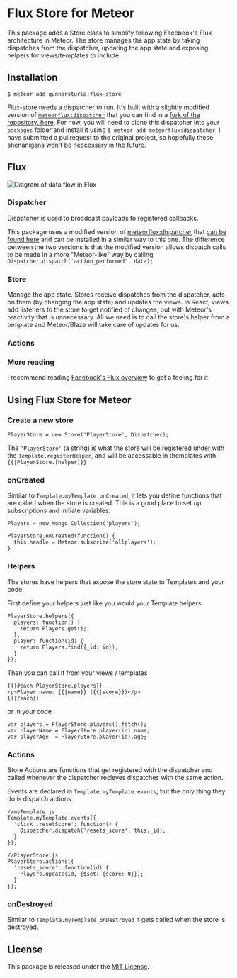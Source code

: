 # Flux Store for Meteor

This package adds a Store class to simplify following Facebook's Flux architecture in Meteor.
The store manages the app state by taking dispatches from the dispatcher, updating
the app state and exposing helpers for views/templates to include.

## Installation
`$ meteor add gunnarsturla:flux-store`

Flux-store needs a dispatcher to run. It's built with a slightly modified version of [`meteorflux:dispatcher`](https://github.com/worona/meteorflux/tree/devel/packages/dispatcher) that you can find in a [fork of the repository, here](https://github.com/GunnarSturla/dispatcher). For now, you will need to clone this dispatcher into your `packages` folder and install it using `$ meteor add meteorflux:dispatcher`. I have submitted a pullrequest to the original project, so hopefully these shenanigans won't be neccessary in the future.

## Flux
![Diagram of data flow in Flux](https://facebook.github.io/flux/img/flux-simple-f8-diagram-with-client-action-1300w.png)

### Dispatcher
Dispatcher is used to broadcast payloads to registered callbacks.

This package uses a modified version of [meteorflux:dispatcher](https://github.com/meteorflux/dispatcher) that [can be found here](https://github.com/GunnarSturla/dispatcher) and
can be installed in a similar way to this one. The difference between the two
versions is that the modified version allows dispatch calls to be made in a more
"Meteor-like" way by calling `Dispatcher.dispatch('action_performed', data);`

### Store
Manage the app state. Stores receive dispatches from the dispatcher, acts on them (by changing the app state)
and updates the views. In React, views add listeners to the store to get notified of changes, but with
Meteor's reactivity that is unnecessary. All we need is to call the store's helper from a template
and Meteor/Blaze will take care of updates for us.

### Actions

### More reading
I recommend reading [Facebook's Flux overview](https://facebook.github.io/flux/docs/overview.html) to get a feeling for it.

## Using Flux Store for Meteor

### Create a new store
```
PlayerStore = new Store('PlayerStore', Dispatcher);
```
The `'PlayerStore'` (a string) is what the store will be registered under with the
`Template.registerHelper`, and will be accessable in themplates with `{{|PlayerStore.[helper]}}`



### onCreated
Similar to `Template.myTemplate.onCreated`, it lets you define functions that are called
when the store is created. This is a good place to set up subscriptions and initiate variables.
```
Players = new Mongo.Collection('players');

PlayerStore.onCreated(function() {
  this.handle = Meteor.subscribe('allplayers');
}
```


### Helpers
The stores have helpers that expose the store state to Templates and your code.

First define your helpers just like you would your Template helpers
```
PlayerStore.helpers({
  players: function() {
    return Players.get();
  },
  player: function(id) {
    return Players.find({_id: id});
  }
});
```
Then you can call it from your views / templates
```
{{|#each PlayerStore.players}}
<p>Player name: {{|name}} ({{|score}})</p>
{{|/each}}
```
or in your code
```
var players = PlayerStore.players().fetch();
var playerName = PlayerStore.player(id).name;
var playerAge  = PlayerStore.player(id).age;
```

### Actions
Store Actions are functions that get registered with the dispatcher and called whenever
the dispatcher recieves dispatches with the same action.

Events are declared in `Template.myTemplate.events`, but the only thing they do is dispatch
actions.
```
//myTemplate.js
Template.myTemplate.events({
  'click .resetScore': function() {
    Dispatcher.dispatch('resets_score', this._id);
  }
});

//PlayerStore.js
PlayerStore.actions({
  'resets_score': function(id) {
    Players.update(id, {$set: {score: 0}});
  }
});
```

### onDestroyed
Similar to `Template.myTemplate.onDestroyed` it gets called when the store is destroyed.


## License

This package is released under the [MIT License](https://opensource.org/licenses/MIT).
